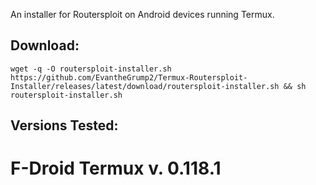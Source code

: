 An installer for Routersploit on Android devices running Termux.

## Download:

`wget -q -O routersploit-installer.sh https://github.com/EvantheGrump2/Termux-Routersploit-Installer/releases/latest/download/routersploit-installer.sh && sh routersploit-installer.sh`

## Versions Tested:
# F-Droid Termux v. 0.118.1
